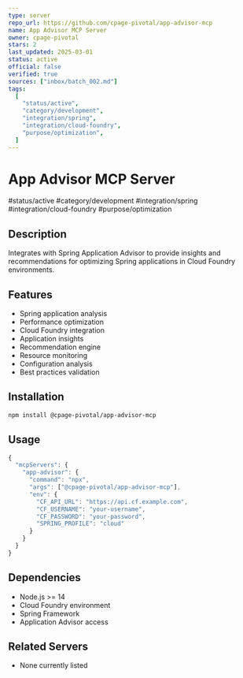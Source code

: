 ```yaml
---
type: server
repo_url: https://github.com/cpage-pivotal/app-advisor-mcp
name: App Advisor MCP Server
owner: cpage-pivotal
stars: 2
last_updated: 2025-03-01
status: active
official: false
verified: true
sources: ["inbox/batch_002.md"]
tags:
  [
    "status/active",
    "category/development",
    "integration/spring",
    "integration/cloud-foundry",
    "purpose/optimization",
  ]
---
```


# App Advisor MCP Server

#status/active #category/development #integration/spring #integration/cloud-foundry #purpose/optimization

## Description

Integrates with Spring Application Advisor to provide insights and recommendations for optimizing Spring applications in Cloud Foundry environments.

## Features

- Spring application analysis
- Performance optimization
- Cloud Foundry integration
- Application insights
- Recommendation engine
- Resource monitoring
- Configuration analysis
- Best practices validation

## Installation

```bash
npm install @cpage-pivotal/app-advisor-mcp
```

## Usage

```javascript
{
  "mcpServers": {
    "app-advisor": {
      "command": "npx",
      "args": ["@cpage-pivotal/app-advisor-mcp"],
      "env": {
        "CF_API_URL": "https://api.cf.example.com",
        "CF_USERNAME": "your-username",
        "CF_PASSWORD": "your-password",
        "SPRING_PROFILE": "cloud"
      }
    }
  }
}
```

## Dependencies

- Node.js >= 14
- Cloud Foundry environment
- Spring Framework
- Application Advisor access

## Related Servers

- None currently listed
